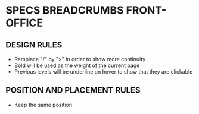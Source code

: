 # SPECS BREADCRUMBS FRONT-OFFICE

## DESIGN RULES
- Remplace "/" by ">" in order to show more continuity
- Bold will be used as the weight of the current page
- Previous levels will be underline on hover to show that they are clickable

## POSITION AND PLACEMENT RULES
- Keep the same position
